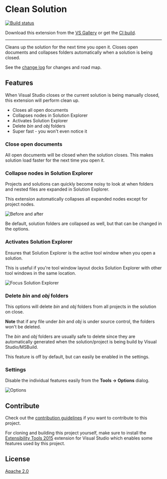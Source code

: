 # Clean Solution

[![Build status](https://ci.appveyor.com/api/projects/status/ukp6on6aji932y07?svg=true)](https://ci.appveyor.com/project/madskristensen/closealltabs)

Download this extension from the [VS Gallery](https://visualstudiogallery.msdn.microsoft.com/97ffc3c6-f250-499a-b86b-833b3e55751e)
or get the [CI build](http://vsixgallery.com/extension/55640f47-34bc-436b-8820-e7f64fbb31fc/).

---------------------------------------

Cleans up the solution for the next time you open it. 
Closes open documents and collapses folders automatically when
a solution is being closed.

See the [change log](CHANGELOG.md) for changes and road map.

## Features
When Visual Studio closes or the current solution is being manually closed,
this extension will perform clean up.

- Closes all open documents
- Collapses nodes in Solution Explorer
- Activates Solution Explorer
- Delete *bin* and *obj* folders
- Super fast - you won't even notice it

### Close open documents
All open documents will be closed when the solution closes. This makes
solution load faster for the next time you open it.

### Collapse nodes in Solution Explorer
Projects and solutions can quickly become noisy to look at when folders
and nested files are expanded in Solution Explorer. 

This extension automatically collapses all expanded nodes except for
project nodes. 

![Before and after](art/before-after.png)

Be default, solution folders are collapsed as well, but that can be
changed in the options.

### Activates Solution Explorer
Ensures that Solution Explorer is the active tool window when you open
a solution.

This is useful if you're tool window layout docks Solution Explorer
with other tool windows in the same location.

![Focus Solution Explorer](art/focus-solution-explorer.png)

### Delete *bin* and *obj* folders
This options will delete *bin* and *obj* folders from all projects in
the solution on close.

**Note** that if any file under *bin* and *obj* is under source control,
the folders won't be deleted.

The *bin* and *obj* folders are usually safe to delete since they
are automatically generated when the solution/project is being build by
Visual Studio/MSBuild.

This feature is off by default, but can easily be enabled in the
settings.

### Settings
Disable the individual features easily from the **Tools -> Options**
dialog.

![Options](art/options.png)

## Contribute
Check out the [contribution guidelines](.github/CONTRIBUTING.md)
if you want to contribute to this project.

For cloning and building this project yourself, make sure
to install the
[Extensibility Tools 2015](https://visualstudiogallery.msdn.microsoft.com/ab39a092-1343-46e2-b0f1-6a3f91155aa6)
extension for Visual Studio which enables some features
used by this project.

## License
[Apache 2.0](LICENSE)
